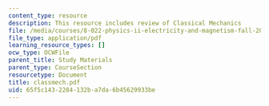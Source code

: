 ```yaml
---
content_type: resource
description: This resource includes review of Classical Mechanics
file: /media/courses/8-022-physics-ii-electricity-and-magnetism-fall-2004/65f5c1432284132ba7da6b45629933be_classmech.pdf
file_type: application/pdf
learning_resource_types: []
ocw_type: OCWFile
parent_title: Study Materials
parent_type: CourseSection
resourcetype: Document
title: classmech.pdf
uid: 65f5c143-2284-132b-a7da-6b45629933be
---
```

